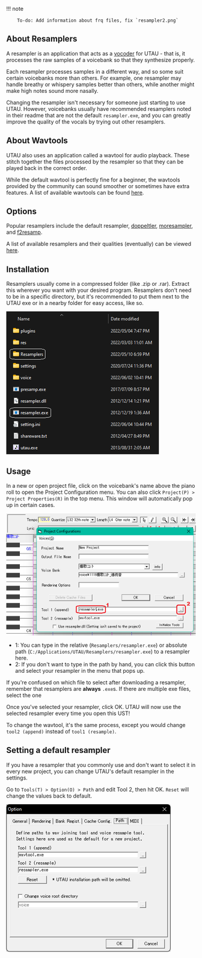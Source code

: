 !!! note 

        To-do: Add information about frq files, fix `resampler2.png`
  

## About Resamplers

A resampler is an application that acts as a [vocoder](https://en.wikipedia.org/wiki/Vocoder) for UTAU - that is, it processes the raw samples of a voicebank so that they synthesize properly.

Each resampler processes samples in a different way, and so some suit certain voicebanks more than others. For example, one resampler may handle breathy or whispery samples better than others, while another might make high notes sound more nasally.

Changing the resampler isn't necessary for someone just starting to use UTAU. However, voicebanks usually have recommended resamplers noted in their readme that are not the default `resampler.exe`, and you can greatly improve the quality of the vocals by trying out other resamplers.

## About Wavtools

UTAU also uses an application called a wavtool for audio playback. These stitch together the files processed by the resampler so that they can be played back in the correct order.

While the default wavtool is perfectly fine for a beginner, the wavtools provided by the community can sound smoother or sometimes have extra features. A list of available wavtools can be found [here](/resources/wavtools).

## Options

Popular resamplers include the default resampler, [doppeltler](/resources/resamplers/#doppeltler), [moresampler](/resources/resamplers/#moresampler), and [f2resamp](/resources/resamplers/#f2resamp).

A list of available resamplers and their qualities (eventually) can be viewed [here](/resources/resamplers/).

## Installation

Resamplers usually come in a compressed folder (like .zip or .rar). Extract this wherever you want with your desired program.
Resamplers don't need to be in a specific directory, but it's recommended to put them next to the UTAU exe or in a nearby folder for easy access, like so.

![resamp1](../img/resampler1.png) 

## Usage

In a new or open project file, click on the voicebank's name above the piano roll to open the Project Configuration menu. You can also click `Project(P) > Project Properties(R)` in the top menu. This window will automatically pop up in certain cases.

![resamp2](../img/resampler2.png) 

- 1: You can type in the relative (`Resamplers/resampler.exe`) or absolute path (`C:/Applications/UTAU/Resamplers/resampler.exe`) to a resampler here.
- 2: If you don't want to type in the path by hand, you can click this button and select your resampler in the menu that pops up.

If you're confused on which file to select after downloading a resampler, remember that resamplers are **always** `.exe`s. If there are multiple exe files, select the one

Once you've selected your resampler, click OK. UTAU will now use the selected resampler every time you open this UST!

To change the wavtool, it's the same process, except you would change `tool2 (append)` instead of `tool1 (resample)`.

## Setting a default resampler

If you have a resampler that you commonly use and don't want to select it in every new project, you can change UTAU's default resampler in the settings.

Go to `Tools(T) > Option(O) > Path` and edit Tool 2, then hit OK. `Reset` will change the values back to default.

![resamp3](../img/resampler3.png) 
